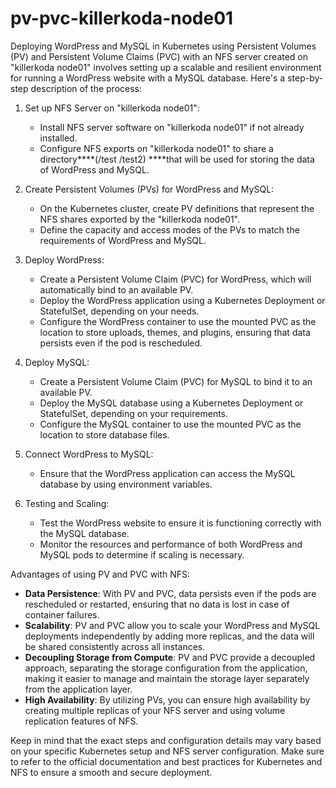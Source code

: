# pv-pvc-killerkoda-node01
Deploying WordPress and MySQL in Kubernetes using Persistent Volumes (PV) and Persistent Volume Claims (PVC) with an NFS server created on "killerkoda node01" involves setting up a scalable and resilient environment for running a WordPress website with a MySQL database. Here's a step-by-step description of the process:

1. Set up NFS Server on "killerkoda node01":
   - Install NFS server software on "killerkoda node01" if not already installed.
   - Configure NFS exports on "killerkoda node01" to share a directory****(/test /test2) ****that will be used for storing the data of WordPress and MySQL.

2. Create Persistent Volumes (PVs) for WordPress and MySQL:
   - On the Kubernetes cluster, create PV definitions that represent the NFS shares exported by the "killerkoda node01".
   - Define the capacity and access modes of the PVs to match the requirements of WordPress and MySQL.

3. Deploy WordPress:
   - Create a Persistent Volume Claim (PVC) for WordPress, which will automatically bind to an available PV.
   - Deploy the WordPress application using a Kubernetes Deployment or StatefulSet, depending on your needs.
   - Configure the WordPress container to use the mounted PVC as the location to store uploads, themes, and plugins, ensuring that data persists even if the pod is rescheduled.

4. Deploy MySQL:
   - Create a Persistent Volume Claim (PVC) for MySQL to bind it to an available PV.
   - Deploy the MySQL database using a Kubernetes Deployment or StatefulSet, depending on your requirements.
   - Configure the MySQL container to use the mounted PVC as the location to store database files.

5. Connect WordPress to MySQL:
   - Ensure that the WordPress application can access the MySQL database by using environment variables.

6. Testing and Scaling:
   - Test the WordPress website to ensure it is functioning correctly with the MySQL database.
   - Monitor the resources and performance of both WordPress and MySQL pods to determine if scaling is necessary.

Advantages of using PV and PVC with NFS:
- **Data Persistence**: With PV and PVC, data persists even if the pods are rescheduled or restarted, ensuring that no data is lost in case of container failures.
- **Scalability**: PV and PVC allow you to scale your WordPress and MySQL deployments independently by adding more replicas, and the data will be shared consistently across all instances.
- **Decoupling Storage from Compute**: PV and PVC provide a decoupled approach, separating the storage configuration from the application, making it easier to manage and maintain the storage layer separately from the application layer.
- **High Availability**: By utilizing PVs, you can ensure high availability by creating multiple replicas of your NFS server and using volume replication features of NFS.

Keep in mind that the exact steps and configuration details may vary based on your specific Kubernetes setup and NFS server configuration. Make sure to refer to the official documentation and best practices for Kubernetes and NFS to ensure a smooth and secure deployment.
